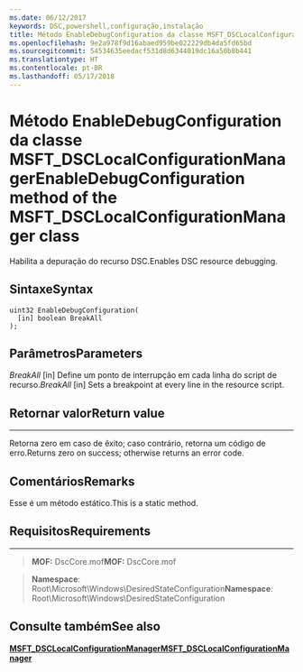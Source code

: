 ```yaml
---
ms.date: 06/12/2017
keywords: DSC,powershell,configuração,instalação
title: Método EnableDebugConfiguration da classe MSFT_DSCLocalConfigurationManager
ms.openlocfilehash: 9e2a978f9d16abaed959be022229db4da5fd65bd
ms.sourcegitcommit: 54534635eedacf531d8d6344019dc16a50b8b441
ms.translationtype: HT
ms.contentlocale: pt-BR
ms.lasthandoff: 05/17/2018
---
```

# <a name="enabledebugconfiguration-method-of-the-msftdsclocalconfigurationmanager-class"></a><span data-ttu-id="98e29-103">Método EnableDebugConfiguration da classe MSFT_DSCLocalConfigurationManager</span><span class="sxs-lookup"><span data-stu-id="98e29-103">EnableDebugConfiguration method of the MSFT_DSCLocalConfigurationManager class</span></span>

<span data-ttu-id="98e29-104">Habilita a depuração do recurso DSC.</span><span class="sxs-lookup"><span data-stu-id="98e29-104">Enables DSC resource debugging.</span></span>

<a name="syntax"></a><span data-ttu-id="98e29-105">Sintaxe</span><span class="sxs-lookup"><span data-stu-id="98e29-105">Syntax</span></span>
------

```mof
uint32 EnableDebugConfiguration(
  [in] boolean BreakAll
);
```

<a name="parameters"></a><span data-ttu-id="98e29-106">Parâmetros</span><span class="sxs-lookup"><span data-stu-id="98e29-106">Parameters</span></span>
----------

<span data-ttu-id="98e29-107">*BreakAll* \[in\] Define um ponto de interrupção em cada linha do script de recurso.</span><span class="sxs-lookup"><span data-stu-id="98e29-107">*BreakAll* \[in\] Sets a breakpoint at every line in the resource script.</span></span>

## <a name="return-value"></a><span data-ttu-id="98e29-108">Retornar valor</span><span class="sxs-lookup"><span data-stu-id="98e29-108">Return value</span></span>
------------

<span data-ttu-id="98e29-109">Retorna zero em caso de êxito; caso contrário, retorna um código de erro.</span><span class="sxs-lookup"><span data-stu-id="98e29-109">Returns zero on success; otherwise returns an error code.</span></span>

## <a name="remarks"></a><span data-ttu-id="98e29-110">Comentários</span><span class="sxs-lookup"><span data-stu-id="98e29-110">Remarks</span></span>

<span data-ttu-id="98e29-111">Esse é um método estático.</span><span class="sxs-lookup"><span data-stu-id="98e29-111">This is a static method.</span></span>

## <a name="requirements"></a><span data-ttu-id="98e29-112">Requisitos</span><span class="sxs-lookup"><span data-stu-id="98e29-112">Requirements</span></span>
------------
><span data-ttu-id="98e29-113">**MOF:** DscCore.mof</span><span class="sxs-lookup"><span data-stu-id="98e29-113">**MOF:** DscCore.mof</span></span>

><span data-ttu-id="98e29-114">**Namespace**: Root\Microsoft\Windows\DesiredStateConfiguration</span><span class="sxs-lookup"><span data-stu-id="98e29-114">**Namespace**: Root\Microsoft\Windows\DesiredStateConfiguration</span></span>


## <a name="see-also"></a><span data-ttu-id="98e29-115">Consulte também</span><span class="sxs-lookup"><span data-stu-id="98e29-115">See also</span></span>


[<span data-ttu-id="98e29-116">**MSFT_DSCLocalConfigurationManager**</span><span class="sxs-lookup"><span data-stu-id="98e29-116">**MSFT_DSCLocalConfigurationManager**</span></span>](msft-dsclocalconfigurationmanager.md)